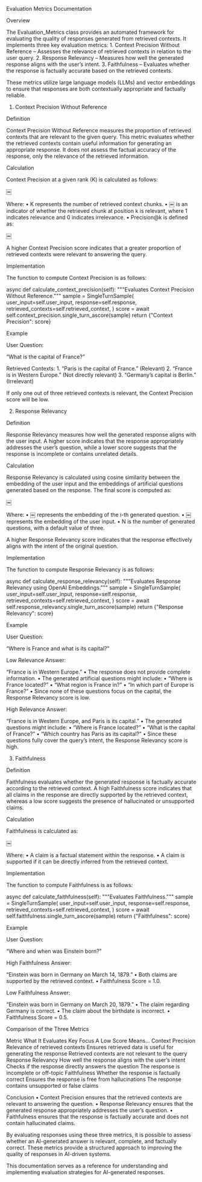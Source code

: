 Evaluation Metrics Documentation

Overview

The Evaluation_Metrics class provides an automated framework for evaluating the quality of responses generated from retrieved contexts. It implements three key evaluation metrics:
	1.	Context Precision Without Reference – Assesses the relevance of retrieved contexts in relation to the user query.
	2.	Response Relevancy – Measures how well the generated response aligns with the user’s intent.
	3.	Faithfulness – Evaluates whether the response is factually accurate based on the retrieved contexts.

These metrics utilize large language models (LLMs) and vector embeddings to ensure that responses are both contextually appropriate and factually reliable.

1. Context Precision Without Reference

Definition

Context Precision Without Reference measures the proportion of retrieved contexts that are relevant to the given query. This metric evaluates whether the retrieved contexts contain useful information for generating an appropriate response. It does not assess the factual accuracy of the response, only the relevance of the retrieved information.

Calculation

Context Precision at a given rank (K) is calculated as follows:

￼

Where:
	•	K represents the number of retrieved context chunks.
	•	￼ is an indicator of whether the retrieved chunk at position k is relevant, where 1 indicates relevance and 0 indicates irrelevance.
	•	Precision@k is defined as:

￼

A higher Context Precision score indicates that a greater proportion of retrieved contexts were relevant to answering the query.

Implementation

The function to compute Context Precision is as follows:

async def calculate_context_precision(self):
    """Evaluates Context Precision Without Reference."""
    sample = SingleTurnSample(
        user_input=self.user_input,
        response=self.response,
        retrieved_contexts=self.retrieved_context,
    )
    score = await self.context_precision.single_turn_ascore(sample)
    return {"Context Precision": score}

Example

User Question:

“What is the capital of France?”

Retrieved Contexts:
	1.	“Paris is the capital of France.” (Relevant)
	2.	“France is in Western Europe.” (Not directly relevant)
	3.	“Germany’s capital is Berlin.” (Irrelevant)

If only one out of three retrieved contexts is relevant, the Context Precision score will be low.

2. Response Relevancy

Definition

Response Relevancy measures how well the generated response aligns with the user input. A higher score indicates that the response appropriately addresses the user’s question, while a lower score suggests that the response is incomplete or contains unrelated details.

Calculation

Response Relevancy is calculated using cosine similarity between the embedding of the user input and the embeddings of artificial questions generated based on the response. The final score is computed as:

￼

Where:
	•	￼ represents the embedding of the i-th generated question.
	•	￼ represents the embedding of the user input.
	•	N is the number of generated questions, with a default value of three.

A higher Response Relevancy score indicates that the response effectively aligns with the intent of the original question.

Implementation

The function to compute Response Relevancy is as follows:

async def calculate_response_relevancy(self):
    """Evaluates Response Relevancy using OpenAI Embeddings."""
    sample = SingleTurnSample(
        user_input=self.user_input,
        response=self.response,
        retrieved_contexts=self.retrieved_context,
    )
    score = await self.response_relevancy.single_turn_ascore(sample)
    return {"Response Relevancy": score}

Example

User Question:

“Where is France and what is its capital?”

Low Relevance Answer:

“France is in Western Europe.”
	•	The response does not provide complete information.
	•	The generated artificial questions might include:
	•	“Where is France located?”
	•	“What region is France in?”
	•	“In which part of Europe is France?”
	•	Since none of these questions focus on the capital, the Response Relevancy score is low.

High Relevance Answer:

“France is in Western Europe, and Paris is its capital.”
	•	The generated questions might include:
	•	“Where is France located?”
	•	“What is the capital of France?”
	•	“Which country has Paris as its capital?”
	•	Since these questions fully cover the query’s intent, the Response Relevancy score is high.

3. Faithfulness

Definition

Faithfulness evaluates whether the generated response is factually accurate according to the retrieved context. A high Faithfulness score indicates that all claims in the response are directly supported by the retrieved context, whereas a low score suggests the presence of hallucinated or unsupported claims.

Calculation

Faithfulness is calculated as:

￼

Where:
	•	A claim is a factual statement within the response.
	•	A claim is supported if it can be directly inferred from the retrieved context.

Implementation

The function to compute Faithfulness is as follows:

async def calculate_faithfulness(self):
    """Evaluates Faithfulness."""
    sample = SingleTurnSample(
        user_input=self.user_input,
        response=self.response,
        retrieved_contexts=self.retrieved_context,
    )
    score = await self.faithfulness.single_turn_ascore(sample)
    return {"Faithfulness": score}

Example

User Question:

“Where and when was Einstein born?”

High Faithfulness Answer:

“Einstein was born in Germany on March 14, 1879.”
	•	Both claims are supported by the retrieved context.
	•	Faithfulness Score = 1.0.

Low Faithfulness Answer:

“Einstein was born in Germany on March 20, 1879.”
	•	The claim regarding Germany is correct.
	•	The claim about the birthdate is incorrect.
	•	Faithfulness Score = 0.5.

Comparison of the Three Metrics

Metric	What It Evaluates	Key Focus	A Low Score Means…
Context Precision	Relevance of retrieved contexts	Ensures retrieved data is useful for generating the response	Retrieved contexts are not relevant to the query
Response Relevancy	How well the response aligns with the user’s intent	Checks if the response directly answers the question	The response is incomplete or off-topic
Faithfulness	Whether the response is factually correct	Ensures the response is free from hallucinations	The response contains unsupported or false claims

Conclusion
	•	Context Precision ensures that the retrieved contexts are relevant to answering the question.
	•	Response Relevancy ensures that the generated response appropriately addresses the user’s question.
	•	Faithfulness ensures that the response is factually accurate and does not contain hallucinated claims.

By evaluating responses using these three metrics, it is possible to assess whether an AI-generated answer is relevant, complete, and factually correct. These metrics provide a structured approach to improving the quality of responses in AI-driven systems.

This documentation serves as a reference for understanding and implementing evaluation strategies for AI-generated responses.
